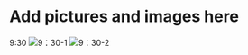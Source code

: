 # Add pictures and images here
9:30
![9：30-1](https://github.com/user-attachments/assets/d39c22ae-27bd-40aa-a333-4863c18b8073) 
![9：30-2](https://github.com/user-attachments/assets/f149139f-38d7-487e-b115-81cb45950b39)
